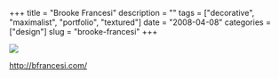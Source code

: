 +++
title = "Brooke Francesi"
description = ""
tags = ["decorative", "maximalist", "portfolio", "textured"]
date = "2008-04-08"
categories = ["design"]
slug = "brooke-francesi"
+++


 

  <div id="screens-thumbs" class="clearfix">
    <div class="txt-center" id="design-submission"><a href="http://bfrancesi.com/"><img id='bluga-thumbnail-1184' class='bluga-thumbnail large' src='//media.konigi.com/bluga/
wt47fb7c289b414_0.jpg'/></a></div>  
  </div>   
<p><a href="http://bfrancesi.com/">http://bfrancesi.com/</a></p>




